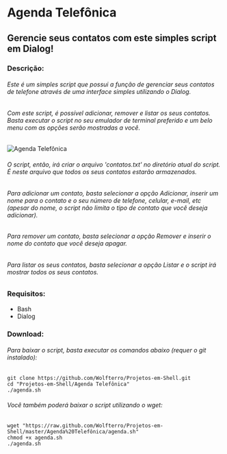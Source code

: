 # Agenda Telefônica
## Gerencie seus contatos com este simples script em Dialog!

### Descrição:

###### Este é um simples script que possui a função de gerenciar seus contatos de telefone através de uma interface simples utilizando o Dialog.
###### Com este script, é possível adicionar, remover e listar os seus contatos. Basta executar o script no seu emulador de terminal preferido e um belo menu com as opções serão mostradas a você.

![Agenda Telefônica](http://i.imgur.com/3vPaCYJ.png)

###### O script, então, irá criar o arquivo 'contatos.txt' no diretório atual do script. É neste arquivo que todos os seus contatos estarão armazenados.
###### Para adicionar um contato, basta selecionar a opção Adicionar, inserir um nome para o contato e o seu número de telefone, celular, e-mail, etc (apesar do nome, o script não limita o tipo de contato que você deseja adicionar).
###### Para remover um contato, basta selecionar a opção Remover e inserir o nome do contato que você deseja apagar.
###### Para listar os seus contatos, basta selecionar a opção Listar e o script irá mostrar todos os seus contatos.

### Requisitos:
- Bash
- Dialog

### Download:

###### Para baixar o script, basta executar os comandos abaixo (requer o git instalado):

    git clone https://github.com/Wolfterro/Projetos-em-Shell.git
    cd "Projetos-em-Shell/Agenda Telefônica"
    ./agenda.sh

###### Você também poderá baixar o script utilizando o wget:

    wget "https://raw.github.com/Wolfterro/Projetos-em-Shell/master/Agenda%20Telefônica/agenda.sh"
    chmod +x agenda.sh
    ./agenda.sh
